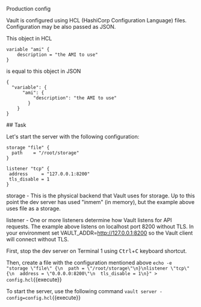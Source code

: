 Production config

Vault is configured using HCL (HashiCorp Configuration Language) files.
Configuration may be also passed as JSON.

This object in HCL
```
variable "ami" {
    description = "the AMI to use"
}
```
is equal to this object in JSON
```
{
  "variable": {
      "ami": {
          "description": "the AMI to use"
        }
    }
}
```

## Task


Let's start the server with the following configuration:

```
storage "file" {
  path    = "/root/storage"
}

listener "tcp" {
 address     = "127.0.0.1:8200"
 tls_disable = 1
}
```

storage - This is the physical backend that Vault uses for storage. Up to this point the dev server has used "inmem" (in memory), but the example above uses file as a storage.

listener - One or more listeners determine how Vault listens for API requests. The example above listens on localhost port 8200 without TLS. In your environment set VAULT_ADDR=http://127.0.0.1:8200 so the Vault client will connect without TLS.


First, stop the dev server on Terminal 1 using <kbd>Ctrl</kbd>+<kbd>C</kbd> keyboard shortcut.

Then, create a file with the configuration mentioned above
`echo -e "storage \"file\" {\n  path = \"/root/storage\"\n}\nlistener \"tcp\" {\n  address = \"0.0.0.0:8200\"\n  tls_disable = 1\n}" > config.hcl`{{execute}}

To start the server, use the following command
`vault server -config=config.hcl`{{execute}}
